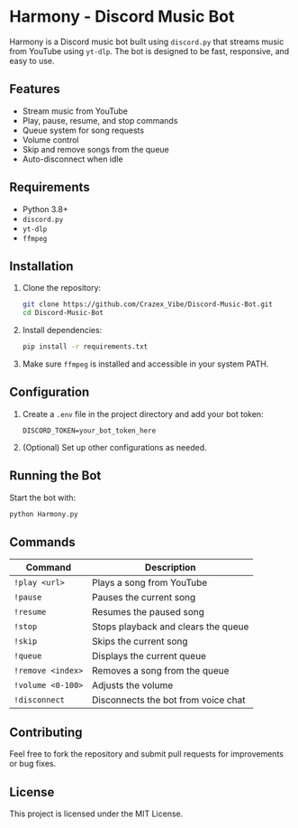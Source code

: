 # Harmony - Discord Music Bot

Harmony is a Discord music bot built using `discord.py` that streams music from YouTube using `yt-dlp`. The bot is designed to be fast, responsive, and easy to use.

## Features
- Stream music from YouTube
- Play, pause, resume, and stop commands
- Queue system for song requests
- Volume control
- Skip and remove songs from the queue
- Auto-disconnect when idle

## Requirements
- Python 3.8+
- `discord.py`
- `yt-dlp`
- `ffmpeg`

## Installation
1. Clone the repository:
   ```bash
   git clone https://github.com/Crazex_Vibe/Discord-Music-Bot.git
   cd Discord-Music-Bot
   ```
2. Install dependencies:
   ```bash
   pip install -r requirements.txt
   ```
3. Make sure `ffmpeg` is installed and accessible in your system PATH.

## Configuration
1. Create a `.env` file in the project directory and add your bot token:
   ```env
   DISCORD_TOKEN=your_bot_token_here
   ```
2. (Optional) Set up other configurations as needed.

## Running the Bot
Start the bot with:
```bash
python Harmony.py
```

## Commands
| Command | Description |
|---------|-------------|
| `!play <url>` | Plays a song from YouTube |
| `!pause` | Pauses the current song |
| `!resume` | Resumes the paused song |
| `!stop` | Stops playback and clears the queue |
| `!skip` | Skips the current song |
| `!queue` | Displays the current queue |
| `!remove <index>` | Removes a song from the queue |
| `!volume <0-100>` | Adjusts the volume |
| `!disconnect` | Disconnects the bot from voice chat |

## Contributing
Feel free to fork the repository and submit pull requests for improvements or bug fixes.

## License
This project is licensed under the MIT License.

